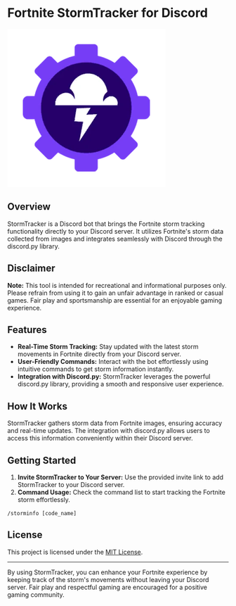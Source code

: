 # Fortnite StormTracker for Discord

![StormTracker Logo](/StormTracker.png)

## Overview

StormTracker is a Discord bot that brings the Fortnite storm tracking functionality directly to your Discord server. It utilizes Fortnite's storm data collected from images and integrates seamlessly with Discord through the discord.py library.

## Disclaimer

**Note:** This tool is intended for recreational and informational purposes only. Please refrain from using it to gain an unfair advantage in ranked or casual games. Fair play and sportsmanship are essential for an enjoyable gaming experience.

## Features

- **Real-Time Storm Tracking:** Stay updated with the latest storm movements in Fortnite directly from your Discord server.
- **User-Friendly Commands:** Interact with the bot effortlessly using intuitive commands to get storm information instantly.
- **Integration with Discord.py:** StormTracker leverages the powerful discord.py library, providing a smooth and responsive user experience.

## How It Works

StormTracker gathers storm data from Fortnite images, ensuring accuracy and real-time updates. The integration with discord.py allows users to access this information conveniently within their Discord server.

## Getting Started

1. **Invite StormTracker to Your Server:** Use the provided invite link to add StormTracker to your Discord server.
2. **Command Usage:** Check the command list to start tracking the Fortnite storm effortlessly.
```
/storminfo [code_name]
```

## License

This project is licensed under the [MIT License](/LICENSE).

---

By using StormTracker, you can enhance your Fortnite experience by keeping track of the storm's movements without leaving your Discord server. Fair play and respectful gaming are encouraged for a positive gaming community.
